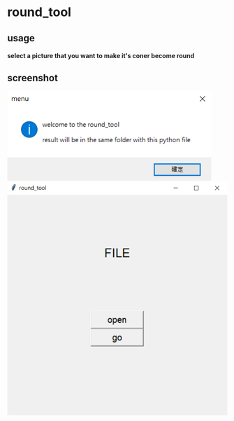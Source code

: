 # round_tool
## usage
#### select a picture that you want to make it's coner become round
## screenshot
![Alt text](pic/1.png)
![Alt text](pic/2.png)
